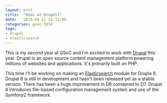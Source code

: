 ```yaml
---
layout: post
title:  "GSoC at Drupal!"
date:   2014-04-21 15:12:00
categories: gsoc-2014
tags: 
- drupal
- elasticsearch
---
```

This is my second year at GSoC and I'm excited to work with [Drupal][drupal] this year. Drupal is an open source content management platform powering millions of websites and applications. It's primarily built on PHP.

This time I'll be working on making an [Elasticsearch][elasticsearch] module for Drupla 8. Drupal 8 is still in development and hasn't been released yet as a stable version. There has been a huge improvement in D8 comapred to D7. Drupal 8 introduces file-based configuration management system and use of the Symfony2 framework.



[drupal]: https://moodle.org/
[elasticsearch]: http://www.elasticsearch.org/